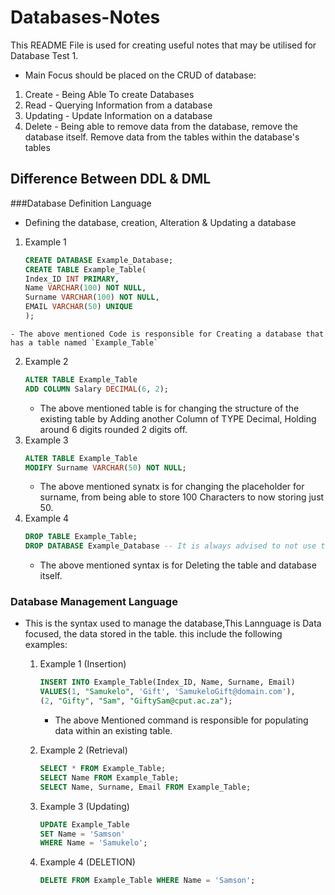 # Databases-Notes
This README File is used for creating useful notes that may be utilised for Database Test 1. 
- Main Focus should be placed on the CRUD of database:
1. Create - Being Able To create Databases
2. Read - Querying Information from a database
3. Updating - Update Information on a database
4. Delete - Being able to remove data from the database, remove the database itself. Remove data from the tables within the database's tables
## Difference Between DDL & DML
###Database Definition Language
   - Defining the database, creation, Alteration & Updating a database
   1. Example 1   
      ```SQL
      CREATE DATABASE Example_Database;
      CREATE TABLE Example_Table(
      Index_ID INT PRIMARY,
      Name VARCHAR(100) NOT NULL,
      Surname VARCHAR(100) NOT NULL,
      EMAIL VARCHAR(50) UNIQUE
      );
      ```
    - The above mentioned Code is responsible for Creating a database that has a table named `Example_Table`
   2. Example 2
      ```SQL
      ALTER TABLE Example_Table
      ADD COLUMN Salary DECIMAL(6, 2);
      ```
      - The above mentioned table is for changing the structure of the existing table by Adding another Column of TYPE Decimal, Holding around 6 digits rounded 2 digits off.
   3. Example 3
      ```SQL
      ALTER TABLE Example_Table
      MODIFY Surname VARCHAR(50) NOT NULL;
      ```
      - The above mentioned synatx is for changing the placeholder for surname, from being able to store 100 Characters to now storing just 50.
   4. Example 4
      ```SQL
      DROP TABLE Example_Table;
      DROP DATABASE Example_Database -- It is always advised to not use these lines unless really necessary.. Especially in Exam/ Test Cases...
      ```
      - The above mentioned syntax is for Deleting the table and database itself.

### Database Management Language 
- This is the syntax used to manage the database,This Lannguage is Data focused, the data stored in the table. this include the following examples:
  1. Example 1 (Insertion) 
     ```SQL
     INSERT INTO Example_Table(Index_ID, Name, Surname, Email)
     VALUES(1, "Samukelo", 'Gift', 'SamukeloGift@domain.com'),
     (2, "Gifty", "Sam", "GiftySam@cput.ac.za");
     ```
     - The above Mentioned command is responsible for populating data within an existing table.

  2. Example 2 (Retrieval)
     ```SQL
     SELECT * FROM Example_Table;
     SELECT Name FROM Example_Table;
     SELECT Name, Surname, Email FROM Example_Table;
     ```
  3. Example 3 (Updating)
     ```SQL
     UPDATE Example_Table
     SET Name = 'Samson'
     WHERE Name = 'Samukelo';
     ```
  4. Example 4 (DELETION)
     ```SQL
     DELETE FROM Example_Table WHERE Name = 'Samson';
     ```
       
